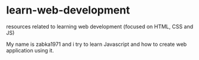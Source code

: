 # learn-web-development
resources related to learning web development (focused on HTML, CSS and JS)

My name is zabka1971 and i try to learn Javascript and how to create web application using it.
